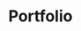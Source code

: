 ---
title: Portfolio
layout: collection
permalink: /portfolio/
collection: portfolio
sort_by: number
classes: wide
author_profile: true
---